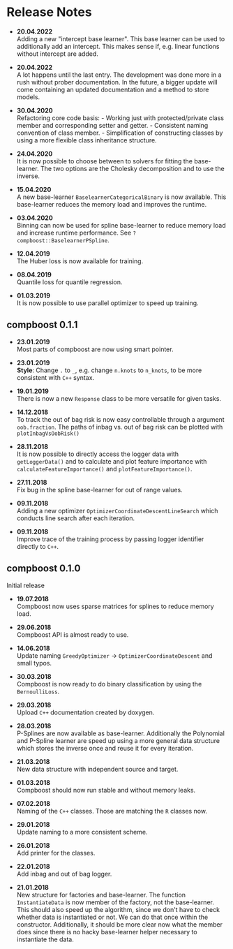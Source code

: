 # Release Notes

- **20.04.2022** \
  Adding a new "intercept base learner". This base learner can be used to additionally add an intercept. This makes sense if, e.g. linear functions without intercept are added.

- **20.04.2022**\
  A lot happens until the last entry. The development was done more in a rush without prober documentation. In the future, a bigger update will come containing an updated documentation and a method to store models.

- **30.04.2020** \
  Refactoring core code basis:
      - Working just with protected/private class member and corresponding setter and getter.
      - Consistent naming convention of class member.
      - Simplification of constructing classes by using a more flexible class inheritance structure.

- **24.04.2020** \
  It is now possible to choose between to solvers for fitting the base-learner. The two options are the Cholesky
  decomposition and to use the inverse.

- **15.04.2020** \
  A new base-learner `BaselearnerCategoricalBinary` is now available. This base-learner reduces the memory load and improves
  the runtime.

- **03.04.2020** \
  Binning can now be used for spline base-learner to reduce memory load and increase runtime performance. See `?compboost::BaselearnerPSpline`.

- **12.04.2019** \
  The Huber loss is now available for training.

- **08.04.2019** \
  Quantile loss for quantile regression.

- **01.03.2019** \
  It is now possible to use parallel optimizer to speed up training.

## compboost 0.1.1

- **23.01.2019** \
  Most parts of compboost are now using smart pointer.

- **23.01.2019** \
  **Style**: Change `.` to `_`, e.g. change `n.knots` to `n_knots`, to be more consistent with `C++` syntax.

- **19.01.2019** \
  There is now a new `Response` class to be more versatile for given tasks.

- **14.12.2018** \
  To track the out of bag risk is now easy controllable through a argument `oob.fraction`. The paths of inbag vs. out of bag risk can be plotted with `plotInbagVsOobRisk()`

- **28.11.2018** \
  It is now possible to directly access the logger data with `getLoggerData()` and to calculate and plot feature importance with `calculateFeatureImportance()` and `plotFeatureImportance()`.

- **27.11.2018** \
  Fix bug in the spline base-learner for out of range values.

- **09.11.2018** \
  Adding a new optimizer `OptimizerCoordinateDescentLineSearch` which conducts line search after each iteration.

- **09.11.2018** \
  Improve trace of the training process by passing logger identifier directly to `C++`.

## compboost 0.1.0

Initial release

- **19.07.2018** \
  Compboost now uses sparse matrices for splines to reduce memory load.

- **29.06.2018** \
  Compboost API is almost ready to use.

- **14.06.2018** \
  Update naming `GreedyOptimizer` -> `OptimizerCoordinateDescent` and small typos.

- **30.03.2018** \
  Compboost is now ready to do binary classification by using the
  `BernoulliLoss`.

- **29.03.2018** \
  Upload `C++` documentation created by doxygen.

- **28.03.2018** \
  P-Splines are now available as base-learner. Additionally the Polynomial and P-Spline learner
  are speed up using a more general data structure which stores the inverse once and reuse it for
  every iteration.

- **21.03.2018** \
  New data structure with independent source and target.

- **01.03.2018** \
  Compboost should now run stable and without memory leaks.

- **07.02.2018** \
  Naming of the `C++` classes. Those are matching the `R` classes now.

- **29.01.2018** \
  Update naming to a more consistent scheme.

- **26.01.2018** \
  Add printer for the classes.

- **22.01.2018** \
  Add inbag and out of bag logger.

- **21.01.2018** \
  New structure for factories and base-learner. The function
  `InstantiateData` is now member of the factory, not the base-learner. This
  should also speed up the algorithm, since we don't have to check whether data
  is instantiated or not. We can do that once within the constructor.
  Additionally, it should be more clear now what the member does since there is
  no hacky base-learner helper necessary to instantiate the data.
